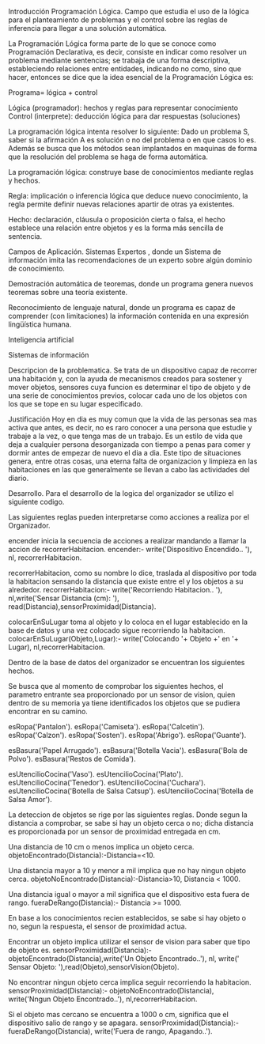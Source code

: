 Introducción
Programación Lógica.
Campo que estudia el uso de la lógica para el planteamiento de problemas y el control sobre las reglas de inferencia 
para llegar a una solución automática.

La Programación Lógica forma parte de lo que se conoce como Programación Declarativa, es decir, consiste en indicar 
como resolver un problema mediante sentencias; se trabaja de una forma descriptiva, estableciendo relaciones entre entidades, 
indicando no como, sino que hacer, entonces se dice que la idea esencial de la Programación Lógica es:

Programa= lógica + control

Lógica (programador): hechos y reglas para representar conocimiento
Control (interprete): deducción lógica para dar respuestas (soluciones)

La programación lógica intenta resolver lo siguiente:
Dado un problema S, saber si la afirmación A es solución o no del problema o en que casos lo es. 
Además se busca que los métodos sean implantados en maquinas de forma que la resolución del problema se haga de forma automática.

La programación lógica: construye base de conocimientos mediante reglas y hechos.

Regla: implicación o inferencia lógica que deduce nuevo conocimiento, la regla permite definir nuevas relaciones apartir de otras ya existentes.

Hecho: declaración, cláusula o proposición cierta o falsa, el hecho establece una relación entre objetos y es la forma más sencilla de sentencia.

Campos de Aplicación.
Sistemas Expertos , donde un Sistema de información imita las recomendaciones de un experto sobre algún dominio de conocimiento.

Demostración automática de teoremas, donde un programa genera nuevos teoremas sobre una teoría existente.

Reconocimiento de lenguaje natural, donde un programa es capaz de comprender (con limitaciones) la información contenida 
en una expresión lingüística humana.

Inteligencia artificial


Sistemas de información

Descripcion de la problematica.
Se trata de un dispositivo capaz de recorrer una habitación y, con la ayuda de mecanismos creados para sostener y mover objetos, sensores cuya funcion es determinar el tipo de objeto y de una serie de conocimientos previos, colocar cada uno de los objetos con los que se tope en su lugar especificado.


Justificación
Hoy en dia es muy comun que la vida de las personas sea mas activa que antes, es decir, no es raro conocer a una persona que estudie y trabaje a la vez, o que tenga mas de un trabajo. Es un estilo de vida que deja a cualquier persona desorganizada con tiempo a penas para comer y dormir antes de empezar de nuevo el dia a dia. Este tipo de situaciones genera, entre otras cosas, una eterna falta de organizacion y limpieza en las habitaciones en las que generalmente se llevan a cabo las actividades del diario. 

Desarrollo.
Para el desarrollo de la logica del organizador se utilizo el siguiente codigo.

Las siguientes reglas pueden interpretarse como acciones a realiza por el Organizador.

encender inicia la secuencia de acciones a realizar mandando a llamar la accion de recorrerHabitacion. 
encender:- write('Dispositivo Encendido.. '), nl, recorrerHabitacion.

recorrerHabitacion, como su nombre lo dice, traslada al dispositivo por toda la habitacion sensando la distancia que existe entre el y los objetos a su alrededor.
recorrerHabitacion:- write('Recorriendo Habitacion.. '),
		     nl,write('Sensar Distancia (cm): '),
		     read(Distancia),sensorProximidad(Distancia).

colocarEnSuLugar toma al objeto y lo coloca en el lugar establecido en la base de datos y una vez colocado sigue recorriendo la habitacion.
colocarEnSuLugar(Objeto,Lugar):- write('Colocando  '+ Objeto +' en  '+ Lugar),
	                         nl,recorrerHabitacion.

Dentro de la base de datos del organizador se encuentran los siguientes hechos.

Se busca que al momento de comprobar los siguientes hechos, el parametro entrante sea proporcionado por un sensor de vision, quien dentro de su memoria ya tiene identificados los objetos que se pudiera encontrar en su camino.

esRopa('Pantalon').
esRopa('Camiseta').
esRopa('Calcetin').
esRopa('Calzon').
esRopa('Sosten').
esRopa('Abrigo').
esRopa('Guante').

esBasura('Papel Arrugado').
esBasura('Botella Vacia').
esBasura('Bola de Polvo').
esBasura('Restos de Comida').

esUtencilioCocina('Vaso').
esUtencilioCocina('Plato').
esUtencilioCocina('Tenedor').
esUtencilioCocina('Cuchara').
esUtencilioCocina('Botella de Salsa Catsup').
esUtencilioCocina('Botella de Salsa Amor').

La deteccion de objetos se rige por las siguientes reglas.
Donde segun la distancia a comprobar, se sabe si hay un objeto cerca o no; dicha distancia es proporcionada por un sensor de proximidad entregada en cm.

Una distancia de 10 cm o menos implica un objeto cerca. 
objetoEncontrado(Distancia):-Distancia=<10.

Una distancia mayor a 10 y menor a mil implica que no hay ningun objeto cerca.
objetoNoEncontrado(Distancia):-Distancia>10, Distancia < 1000.

Una distancia igual o mayor a mil significa que el dispositivo esta fuera de rango.
fueraDeRango(Distancia):- Distancia >= 1000.

En base a los conocimientos recien establecidos, se sabe si hay objeto o no, segun la respuesta, el sensor de proximidad actua.

Encontrar un objeto implica utilizar el sensor de vision para saber que tipo de objeto es.
sensorProximidad(Distancia):- objetoEncontrado(Distancia),write('Un Objeto Encontrado..'),
			      nl, write(' Sensar Objeto: '),read(Objeto),sensorVision(Objeto).
			      
No encontrar ningun objeto cerca implica seguir recorriendo la habitacion.
sensorProximidad(Distancia):- objetoNoEncontrado(Distancia), write('Nngun Objeto Encontrado..'), 
			      nl,recorrerHabitacion.

Si el objeto mas cercano se encuentra a 1000 o cm, significa que el dispositivo salio de rango y se apagara.
sensorProximidad(Distancia):- fueraDeRango(Distancia), write('Fuera de rango, Apagando..').




